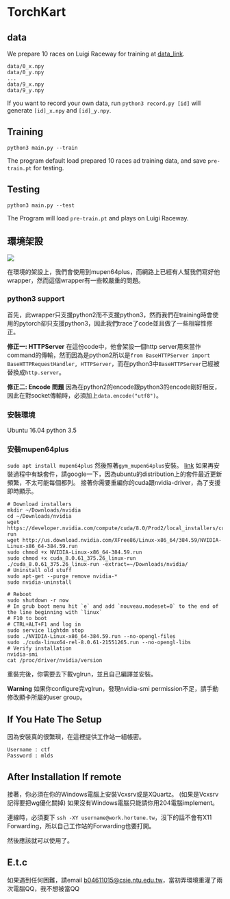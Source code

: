 # TorchKart

data
----
We prepare 10 races on Luigi Raceway for training at [data_link](work.hortune.tw:8000/60_data).
```
data/0_x.npy
data/0_y.npy
...
data/9_x.npy
data/9_y.npy
```
If you want to record your own data, run ```python3 record.py [id]``` will generate ```[id]_x.npy``` and ```[id]_y.npy```.

Training
----
```
python3 main.py --train
```
The program default load prepared 10 races ad training data, and save ```pre-train.pt``` for testing.

Testing
----
```
python3 main.py --test
```
The Program will load ```pre-train.pt``` and plays on Luigi Raceway.

## 環境架設
![](https://i.imgur.com/vp1qTXY.jpg)

在環境的架設上，我們會使用到mupen64plus，而網路上已經有人幫我們寫好他wrapper，然而這個wrapper有一些較嚴重的問題。

### python3 support
首先，此wrapper只支援python2而不支援python3，然而我們在training時會使用的pytorch卻只支援python3，因此我們trace了code並且做了一些相容性修正。

**修正一: HTTPServer**
在這份code中，他會架設一個http server用來當作command的傳輸，然而因為是python2所以是`from BaseHTTPServer import BaseHTTPRequestHandler, HTTPServer`，而在python3中`BaseHTTPServer`已經被替換成`http.server`。

**修正二: Encode 問題**
因為在python2的encode跟python3的encode剛好相反，因此在對socket傳輸時，必須加上`data.encode("utf8")`。

### 安裝環境
Ubuntu 16.04
python 3.5

### 安裝mupen64plus
`sudo apt install mupen64plus`
然後照著`gym_mupen64plus`安裝。 [link](https://github.com/hortune/gym_mupen64plus.git)
如果再安裝過程中有缺套件，請google一下，因為ubuntu的distribution上的套件最近更新頻繁，不太可能每個都列。
接著你需要重編你的cuda跟nvidia-driver，為了支援即時顯示。

```
# Download installers
mkdir ~/Downloads/nvidia
cd ~/Downloads/nvidia
wget https://developer.nvidia.com/compute/cuda/8.0/Prod2/local_installers/cuda_8.0.61_375.26_linux-run
wget http://us.download.nvidia.com/XFree86/Linux-x86_64/384.59/NVIDIA-Linux-x86_64-384.59.run
sudo chmod +x NVIDIA-Linux-x86_64-384.59.run
sudo chmod +x cuda_8.0.61_375.26_linux-run
./cuda_8.0.61_375.26_linux-run -extract=~/Downloads/nvidia/
# Uninstall old stuff
sudo apt-get --purge remove nvidia-*
sudo nvidia-uninstall

# Reboot
sudo shutdown -r now
# In grub boot menu hit `e` and add `nouveau.modeset=0` to the end of the line beginning with `linux`
# F10 to boot
# CTRL+ALT+F1 and log in
sudo service lightdm stop
sudo ./NVIDIA-Linux-x86_64-384.59.run --no-opengl-files
sudo ./cuda-linux64-rel-8.0.61-21551265.run --no-opengl-libs
# Verify installation
nvidia-smi
cat /proc/driver/nvidia/version
```

重裝完後，你需要去下載vglrun，並且自己編譯並安裝。

**Warning**
如果你configure完vglrun，發現nvidia-smi permission不足，請手動修改顯卡所屬的user group。


## If You Hate The Setup
因為安裝真的很繁瑣，在這裡提供工作站一組帳密。
```
Username : ctf
Password : mlds
```

## After Installation If remote
接著，你必須在你的Windows電腦上安裝Vcxsrv或是XQuartz。 (如果是Vcxsrv 記得要把wg優化關掉)
如果沒有Windows電腦只能請你用204電腦implement。

連線時，必須要下 `ssh -XY username@work.hortune.tw`，沒下的話不會有X11 Forwarding，所以自己工作站的Forwarding也要打開。

然後應該就可以使用了。

## E.t.c
如果遇到任何困難，請email b04611015@csie.ntu.edu.tw，當初弄環境重灌了兩次電腦QQ，我不想被當QQ
